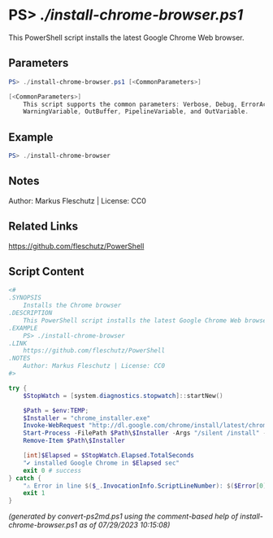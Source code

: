 PS> *./install-chrome-browser.ps1*
====================

This PowerShell script installs the latest Google Chrome Web browser.

Parameters
----------
```powershell
PS> ./install-chrome-browser.ps1 [<CommonParameters>]

[<CommonParameters>]
    This script supports the common parameters: Verbose, Debug, ErrorAction, ErrorVariable, WarningAction, 
    WarningVariable, OutBuffer, PipelineVariable, and OutVariable.
```

Example
-------
```powershell
PS> ./install-chrome-browser

```

Notes
-----
Author: Markus Fleschutz | License: CC0

Related Links
-------------
https://github.com/fleschutz/PowerShell

Script Content
--------------
```powershell
<#
.SYNOPSIS
	Installs the Chrome browser
.DESCRIPTION
	This PowerShell script installs the latest Google Chrome Web browser.
.EXAMPLE
	PS> ./install-chrome-browser
.LINK
	https://github.com/fleschutz/PowerShell
.NOTES
	Author: Markus Fleschutz | License: CC0
#>

try {
	$StopWatch = [system.diagnostics.stopwatch]::startNew()

	$Path = $env:TEMP;
	$Installer = "chrome_installer.exe"
	Invoke-WebRequest "http://dl.google.com/chrome/install/latest/chrome_installer.exe" -OutFile $Path\$Installer
	Start-Process -FilePath $Path\$Installer -Args "/silent /install" -Verb RunAs -Wait
	Remove-Item $Path\$Installer

	[int]$Elapsed = $StopWatch.Elapsed.TotalSeconds
	"✔️ installed Google Chrome in $Elapsed sec"
	exit 0 # success
} catch {
	"⚠️ Error in line $($_.InvocationInfo.ScriptLineNumber): $($Error[0])"
	exit 1
}
```

*(generated by convert-ps2md.ps1 using the comment-based help of install-chrome-browser.ps1 as of 07/29/2023 10:15:08)*
